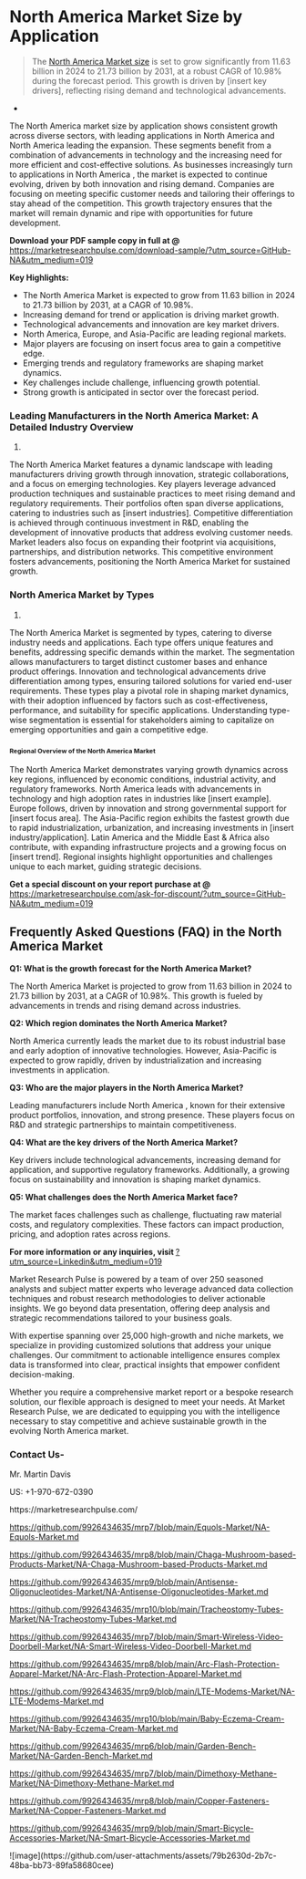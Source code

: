 <h1>North America  Market&nbsp;Size by Application</h1><blockquote><p>The <a href="https://marketresearchpulse.com/download-sample/?utm_source=GitHub-NA&amp;utm_medium=019">North America  Market size</a> is set to grow significantly from 11.63 billion in 2024 to 21.73 billion by 2031, at a robust CAGR of 10.98% during the forecast period. This growth is driven by [insert key drivers], reflecting rising demand and technological advancements.</p></blockquote><ul><li></li></ul><p>The North America  market size by application shows consistent growth across diverse sectors, with leading applications in North America  and North America  leading the expansion. These segments benefit from a combination of advancements in technology and the increasing need for more efficient and cost-effective solutions. As businesses increasingly turn to applications in North America , the market is expected to continue evolving, driven by both innovation and rising demand. Companies are focusing on meeting specific customer needs and tailoring their offerings to stay ahead of the competition. This growth trajectory ensures that the market will remain dynamic and ripe with opportunities for future development.</p><p><strong>Download your PDF sample copy in full at @ </strong><a href="https://marketresearchpulse.com/download-sample/?utm_source=GitHub-NA&amp;utm_medium=019">https://marketresearchpulse.com/download-sample/?utm_source=GitHub-NA&amp;utm_medium=019</a></p><p><strong>Key Highlights: </strong></p><ul><li>The North America  Market is expected to grow from 11.63 billion in 2024 to 21.73 billion by 2031, at a CAGR of 10.98%.</li><li>Increasing demand for trend or application is driving market growth.</li><li>Technological advancements and innovation are key market drivers.</li><li>North America, Europe, and Asia-Pacific are leading regional markets.</li><li>Major players are focusing on insert focus area to gain a competitive edge.</li><li>Emerging trends and regulatory frameworks are shaping market dynamics.</li><li>Key challenges include challenge, influencing growth potential.</li><li>Strong growth is anticipated in sector over the forecast period.</li></ul><h3>Leading Manufacturers in the North America  Market: A Detailed Industry Overview</h3><ol><li></li></ol><div class="flex max-w-full flex-col flex-grow"><div class="min-h-8 text-message flex w-full flex-col items-end gap-2 whitespace-normal break-words [.text-message+&amp;]:mt-5" dir="auto" data-message-author-role="assistant" data-message-id="fd8432e4-4910-450d-b182-61b7bfb0a01f" data-message-model-slug="gpt-4o"><div class="flex w-full flex-col gap-1 empty:hidden first:pt-[3px]"><div class="markdown prose w-full break-words dark:prose-invert light"><p>The North America  Market features a dynamic landscape with leading manufacturers driving growth through innovation, strategic collaborations, and a focus on emerging technologies. Key players leverage advanced production techniques and sustainable practices to meet rising demand and regulatory requirements. Their portfolios often span diverse applications, catering to industries such as [insert industries]. Competitive differentiation is achieved through continuous investment in R&amp;D, enabling the development of innovative products that address evolving customer needs. Market leaders also focus on expanding their footprint via acquisitions, partnerships, and distribution networks. This competitive environment fosters advancements, positioning the North America  Market for sustained growth.</p></div></div></div></div><h3>North America  Market by Types</h3><ol><li></li></ol><div class="flex max-w-full flex-col flex-grow"><div class="min-h-8 text-message flex w-full flex-col items-end gap-2 whitespace-normal break-words [.text-message+&amp;]:mt-5" dir="auto" data-message-author-role="assistant" data-message-id="084470be-0bb7-4664-bddf-5156b4f41249" data-message-model-slug="gpt-4o-mini"><div class="flex w-full flex-col gap-1 empty:hidden first:pt-[3px]"><div class="markdown prose w-full break-words dark:prose-invert light"><p>The North America  Market is segmented by types, catering to diverse industry needs and applications. Each type offers unique features and benefits, addressing specific demands within the market. The segmentation allows manufacturers to target distinct customer bases and enhance product offerings. Innovation and technological advancements drive differentiation among types, ensuring tailored solutions for varied end-user requirements. These types play a pivotal role in shaping market dynamics, with their adoption influenced by factors such as cost-effectiveness, performance, and suitability for specific applications. Understanding type-wise segmentation is essential for stakeholders aiming to capitalize on emerging opportunities and gain a competitive edge.</p></div></div></div></div><h3><span style="font-size: 11px;">Regional Overview of the North America  Market</span></h3><div class="flex max-w-full flex-col flex-grow"><div class="min-h-8 text-message flex w-full flex-col items-end gap-2 whitespace-normal break-words [.text-message+&amp;]:mt-5" dir="auto" data-message-author-role="assistant" data-message-id="e9038762-ce64-4e30-91c9-9bd413514231" data-message-model-slug="gpt-4o-mini"><div class="flex w-full flex-col gap-1 empty:hidden first:pt-[3px]"><div class="markdown prose w-full break-words dark:prose-invert light"><p>The North America  Market demonstrates varying growth dynamics across key regions, influenced by economic conditions, industrial activity, and regulatory frameworks. North America leads with advancements in technology and high adoption rates in industries like [insert example]. Europe follows, driven by innovation and strong governmental support for [insert focus area]. The Asia-Pacific region exhibits the fastest growth due to rapid industrialization, urbanization, and increasing investments in [insert industry/application]. Latin America and the Middle East &amp; Africa also contribute, with expanding infrastructure projects and a growing focus on [insert trend]. Regional insights highlight opportunities and challenges unique to each market, guiding strategic decisions.</p></div></div></div></div><p><strong>Get a special discount on your report purchase at @ </strong><a href="https://marketresearchpulse.com/ask-for-discount/?utm_source=GitHub-NA&amp;utm_medium=019">https://marketresearchpulse.com/ask-for-discount/?utm_source=GitHub-NA&amp;utm_medium=019</a></p><h2>Frequently Asked Questions (FAQ) in the North America  Market</h2><p><strong>Q1: What is the growth forecast for the North America  Market?</strong></p><p>The North America  Market is projected to grow from 11.63 billion in 2024 to 21.73 billion by 2031, at a CAGR of 10.98%. This growth is fueled by advancements in trends and rising demand across industries.</p><p><strong>Q2: Which region dominates the North America  Market?</strong></p><p>North America currently leads the market due to its robust industrial base and early adoption of innovative technologies. However, Asia-Pacific is expected to grow rapidly, driven by industrialization and increasing investments in application.</p><p><strong>Q3: Who are the major players in the North America  Market?</strong></p><p>Leading manufacturers include North America , known for their extensive product portfolios, innovation, and strong presence. These players focus on R&amp;D and strategic partnerships to maintain competitiveness.</p><p><strong>Q4: What are the key drivers of the North America  Market?</strong></p><p>Key drivers include technological advancements, increasing demand for application, and supportive regulatory frameworks. Additionally, a growing focus on sustainability and innovation is shaping market dynamics.</p><p><strong>Q5: What challenges does the North America  Market face?</strong></p><p>The market faces challenges such as challenge, fluctuating raw material costs, and regulatory complexities. These factors can impact production, pricing, and adoption rates across regions.</p><p><strong>For more information or any inquiries, visit&nbsp;</strong><a href="?utm_source=Linkedin&utm_medium=019">?utm_source=Linkedin&utm_medium=019</a></p><p>Market Research Pulse is powered by a team of over 250 seasoned analysts and subject matter experts who leverage advanced data collection techniques and robust research methodologies to deliver actionable insights. We go beyond data presentation, offering deep analysis and strategic recommendations tailored to your business goals.</p><p>With expertise spanning over 25,000 high-growth and niche markets, we specialize in providing customized solutions that address your unique challenges. Our commitment to actionable intelligence ensures complex data is transformed into clear, practical insights that empower confident decision-making.</p><p>Whether you require a comprehensive market report or a bespoke research solution, our flexible approach is designed to meet your needs. At Market Research Pulse, we are dedicated to equipping you with the intelligence necessary to stay competitive and achieve sustainable growth in the evolving North America  market.</p><h3><strong>Contact Us-</strong></h3><p>Mr. Martin Davis</p><p>US: +1-970-672-0390</p><p>https://marketresearchpulse.com/</p><p><a href="https://github.com/9926434635/mrp7/blob/main/Equols-Market/NA-Equols-Market.md">https://github.com/9926434635/mrp7/blob/main/Equols-Market/NA-Equols-Market.md</a></p><p><a href="https://github.com/9926434635/mrp8/blob/main/Chaga-Mushroom-based-Products-Market/NA-Chaga-Mushroom-based-Products-Market.md">https://github.com/9926434635/mrp8/blob/main/Chaga-Mushroom-based-Products-Market/NA-Chaga-Mushroom-based-Products-Market.md</a></p><p><a href="https://github.com/9926434635/mrp9/blob/main/Antisense-Oligonucleotides-Market/NA-Antisense-Oligonucleotides-Market.md">https://github.com/9926434635/mrp9/blob/main/Antisense-Oligonucleotides-Market/NA-Antisense-Oligonucleotides-Market.md</a></p><p><a href="https://github.com/9926434635/mrp10/blob/main/Tracheostomy-Tubes-Market/NA-Tracheostomy-Tubes-Market.md">https://github.com/9926434635/mrp10/blob/main/Tracheostomy-Tubes-Market/NA-Tracheostomy-Tubes-Market.md</a></p><p><a href="https://github.com/9926434635/mrp7/blob/main/Smart-Wireless-Video-Doorbell-Market/NA-Smart-Wireless-Video-Doorbell-Market.md">https://github.com/9926434635/mrp7/blob/main/Smart-Wireless-Video-Doorbell-Market/NA-Smart-Wireless-Video-Doorbell-Market.md</a></p><p><a href="https://github.com/9926434635/mrp8/blob/main/Arc-Flash-Protection-Apparel-Market/NA-Arc-Flash-Protection-Apparel-Market.md">https://github.com/9926434635/mrp8/blob/main/Arc-Flash-Protection-Apparel-Market/NA-Arc-Flash-Protection-Apparel-Market.md</a></p><p><a href="https://github.com/9926434635/mrp9/blob/main/LTE-Modems-Market/NA-LTE-Modems-Market.md">https://github.com/9926434635/mrp9/blob/main/LTE-Modems-Market/NA-LTE-Modems-Market.md</a></p><p><a href="https://github.com/9926434635/mrp10/blob/main/Baby-Eczema-Cream-Market/NA-Baby-Eczema-Cream-Market.md">https://github.com/9926434635/mrp10/blob/main/Baby-Eczema-Cream-Market/NA-Baby-Eczema-Cream-Market.md</a></p><p><a href="https://github.com/9926434635/mrp6/blob/main/Garden-Bench-Market/NA-Garden-Bench-Market.md">https://github.com/9926434635/mrp6/blob/main/Garden-Bench-Market/NA-Garden-Bench-Market.md</a></p><p><a href="https://github.com/9926434635/mrp7/blob/main/Dimethoxy-Methane-Market/NA-Dimethoxy-Methane-Market.md">https://github.com/9926434635/mrp7/blob/main/Dimethoxy-Methane-Market/NA-Dimethoxy-Methane-Market.md</a></p><p><a href="https://github.com/9926434635/mrp8/blob/main/Copper-Fasteners-Market/NA-Copper-Fasteners-Market.md">https://github.com/9926434635/mrp8/blob/main/Copper-Fasteners-Market/NA-Copper-Fasteners-Market.md</a></p><p><a href="https://github.com/9926434635/mrp9/blob/main/Smart-Bicycle-Accessories-Market/NA-Smart-Bicycle-Accessories-Market.md">https://github.com/9926434635/mrp9/blob/main/Smart-Bicycle-Accessories-Market/NA-Smart-Bicycle-Accessories-Market.md</a></p>
![image](https://github.com/user-attachments/assets/79b2630d-2b7c-48ba-bb73-89fa58680cee)
